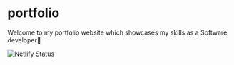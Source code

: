 # portfolio
Welcome to my portfolio website which showcases my skills as a Software developer🤗

[![Netlify Status](https://api.netlify.com/api/v1/badges/7c54c6fa-c398-4d9e-b929-a8cdef77ddbd/deploy-status)](https://app.netlify.com/sites/james-wanyutu/deploys)
